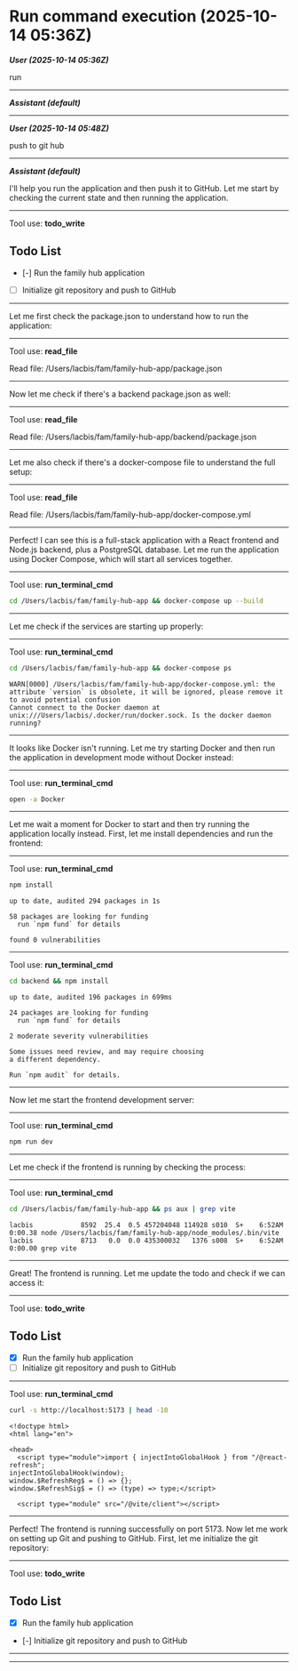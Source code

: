 <!-- Generated by SpecStory -->

<!-- cursor Session c75ebcb5-4f27-4eb1-b9bc-7eb2a9713aed (2025-10-14 05:36Z) -->

# Run command execution (2025-10-14 05:36Z)

_**User (2025-10-14 05:36Z)**_

run

---

_**Assistant (default)**_



---

_**User (2025-10-14 05:48Z)**_

push to git hub

---

_**Assistant (default)**_

I'll help you run the application and then push it to GitHub. Let me start by checking the current state and then running the application.


---

Tool use: **todo_write**

## Todo List

- [-] Run the family hub application
- [ ] Initialize git repository and push to GitHub

---

Let me first check the package.json to understand how to run the application:


---

Tool use: **read_file**

Read file: /Users/lacbis/fam/family-hub-app/package.json

---

Now let me check if there's a backend package.json as well:


---

Tool use: **read_file**

Read file: /Users/lacbis/fam/family-hub-app/backend/package.json

---

Let me also check if there's a docker-compose file to understand the full setup:


---

Tool use: **read_file**

Read file: /Users/lacbis/fam/family-hub-app/docker-compose.yml

---

Perfect! I can see this is a full-stack application with a React frontend and Node.js backend, plus a PostgreSQL database. Let me run the application using Docker Compose, which will start all services together.


---

Tool use: **run_terminal_cmd**

```bash
cd /Users/lacbis/fam/family-hub-app && docker-compose up --build
```

---

Let me check if the services are starting up properly:


---

Tool use: **run_terminal_cmd**

```bash
cd /Users/lacbis/fam/family-hub-app && docker-compose ps
```

```
WARN[0000] /Users/lacbis/fam/family-hub-app/docker-compose.yml: the attribute `version` is obsolete, it will be ignored, please remove it to avoid potential confusion                                                                          
Cannot connect to the Docker daemon at unix:///Users/lacbis/.docker/run/docker.sock. Is the docker daemon running?                                              
```

---

It looks like Docker isn't running. Let me try starting Docker and then run the application in development mode without Docker instead:


---

Tool use: **run_terminal_cmd**

```bash
open -a Docker
```

---

Let me wait a moment for Docker to start and then try running the application locally instead. First, let me install dependencies and run the frontend:


---

Tool use: **run_terminal_cmd**

```bash
npm install
```

```
up to date, audited 294 packages in 1s

58 packages are looking for funding
  run `npm fund` for details

found 0 vulnerabilities
```

---

Tool use: **run_terminal_cmd**

```bash
cd backend && npm install
```

```
up to date, audited 196 packages in 699ms

24 packages are looking for funding
  run `npm fund` for details

2 moderate severity vulnerabilities

Some issues need review, and may require choosing
a different dependency.

Run `npm audit` for details.
```

---

Now let me start the frontend development server:


---

Tool use: **run_terminal_cmd**

```bash
npm run dev
```

---

Let me check if the frontend is running by checking the process:


---

Tool use: **run_terminal_cmd**

```bash
cd /Users/lacbis/fam/family-hub-app && ps aux | grep vite
```

```
lacbis            8592  25.4  0.5 457204048 114928 s010  S+    6:52AM   0:00.38 node /Users/lacbis/fam/family-hub-app/node_modules/.bin/vite                    
lacbis            8713   0.0  0.0 435300032   1376 s008  S+    6:52AM   0:00.00 grep vite                                                                       
```

---

Great! The frontend is running. Let me update the todo and check if we can access it:


---

Tool use: **todo_write**

## Todo List

- [x] Run the family hub application
- [ ] Initialize git repository and push to GitHub

---

Tool use: **run_terminal_cmd**

```bash
curl -s http://localhost:5173 | head -10
```

```
<!doctype html>
<html lang="en">

<head>
  <script type="module">import { injectIntoGlobalHook } from "/@react-refresh";
injectIntoGlobalHook(window);
window.$RefreshReg$ = () => {};
window.$RefreshSig$ = () => (type) => type;</script>

  <script type="module" src="/@vite/client"></script>
```

---

Perfect! The frontend is running successfully on port 5173. Now let me work on setting up Git and pushing to GitHub. First, let me initialize the git repository:


---

Tool use: **todo_write**

## Todo List

- [x] Run the family hub application
- [-] Initialize git repository and push to GitHub

---



---

